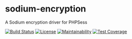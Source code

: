 # sodium-encryption
A Sodium encryption driver for PHPSess 

[![Build Status](https://travis-ci.com/phpsess/sodium-encryption.svg?branch=master)](https://travis-ci.com/phpsess/sodium-encryption)
[![License](https://img.shields.io/github/license/phpsess/sodium-encryption.svg)](https://opensource.org/licenses/MIT)
[![Maintainability](https://api.codeclimate.com/v1/badges/2f4269ce314267aae613/maintainability)](https://codeclimate.com/github/phpsess/sodium-encryption/maintainability)
[![Test Coverage](https://api.codeclimate.com/v1/badges/2f4269ce314267aae613/test_coverage)](https://codeclimate.com/github/phpsess/sodium-encryption/test_coverage)

